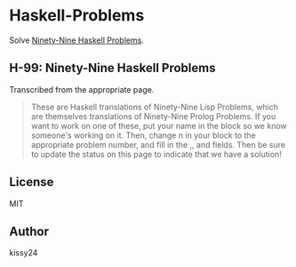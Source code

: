 # Haskell-Problems
Solve [Ninety-Nine Haskell Problems](https://wiki.haskell.org/H-99:_Ninety-Nine_Haskell_Problems).

## H-99: Ninety-Nine Haskell Problems

Transcribed from the appropriate page.

> These are Haskell translations of Ninety-Nine Lisp Problems, which are themselves translations of Ninety-Nine Prolog Problems.
If you want to work on one of these, put your name in the block so we know someone's working on it. Then, change n in your block to the appropriate problem number, and fill in the <Problem description>,<example in Haskell>,<solution in haskell> and <description of implementation> fields. Then be sure to update the status on this page to indicate that we have a solution!
  
## License
MIT

## Author
kissy24
